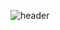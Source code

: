 ![header](https://capsule-render.vercel.app/api?type=slice&color=auto&height=300&section=header&text=dder's%20github&fontAlign=60&fontAlignY=30&desc=Maple.gg&descAlignY=42&descAlign=60&fontSize=70&rotate=20)
<!--
**dder2013132/dder2013132** is a ✨ _special_ ✨ repository because its `README.md` (this file) appears on your GitHub profile.

Here are some ideas to get you started:

- 🔭 I’m currently working on ...
- 🌱 I’m currently learning ...
- 👯 I’m looking to collaborate on ...
- 🤔 I’m looking for help with ...
- 💬 Ask me about ...
- 📫 How to reach me: ...
- 😄 Pronouns: ...
- ⚡ Fun fact: ...
-->
